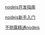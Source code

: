 [nodejs开发指南](http://www.9958.pw/uploads/nodejs_guide.pdf)

[nodejs新手入门](https://cnodejs.org/getstart)

[不侧露精通nodejs](https://blog.crimx.com/2014/05/22/learn-node-js-completely-and-with-confidence/)